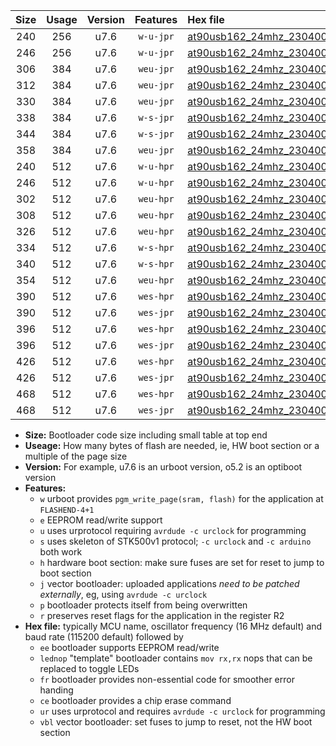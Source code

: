 |Size|Usage|Version|Features|Hex file|
|:-:|:-:|:-:|:-:|:--|
|240|256|u7.6|`w-u-jpr`|[at90usb162_24mhz_230400bps_ur_vbl.hex](https://raw.githubusercontent.com/stefanrueger/urboot/main/at90usb162_24mhz_230400bps_ur_vbl.hex)|
|246|256|u7.6|`w-u-jpr`|[at90usb162_24mhz_230400bps_lednop_ur_vbl.hex](https://raw.githubusercontent.com/stefanrueger/urboot/main/at90usb162_24mhz_230400bps_lednop_ur_vbl.hex)|
|306|384|u7.6|`weu-jpr`|[at90usb162_24mhz_230400bps_ee_ur_vbl.hex](https://raw.githubusercontent.com/stefanrueger/urboot/main/at90usb162_24mhz_230400bps_ee_ur_vbl.hex)|
|312|384|u7.6|`weu-jpr`|[at90usb162_24mhz_230400bps_ee_lednop_ur_vbl.hex](https://raw.githubusercontent.com/stefanrueger/urboot/main/at90usb162_24mhz_230400bps_ee_lednop_ur_vbl.hex)|
|330|384|u7.6|`weu-jpr`|[at90usb162_24mhz_230400bps_ee_lednop_fr_ur_vbl.hex](https://raw.githubusercontent.com/stefanrueger/urboot/main/at90usb162_24mhz_230400bps_ee_lednop_fr_ur_vbl.hex)|
|338|384|u7.6|`w-s-jpr`|[at90usb162_24mhz_230400bps_vbl.hex](https://raw.githubusercontent.com/stefanrueger/urboot/main/at90usb162_24mhz_230400bps_vbl.hex)|
|344|384|u7.6|`w-s-jpr`|[at90usb162_24mhz_230400bps_lednop_vbl.hex](https://raw.githubusercontent.com/stefanrueger/urboot/main/at90usb162_24mhz_230400bps_lednop_vbl.hex)|
|358|384|u7.6|`weu-jpr`|[at90usb162_24mhz_230400bps_ee_lednop_fr_ce_ur_vbl.hex](https://raw.githubusercontent.com/stefanrueger/urboot/main/at90usb162_24mhz_230400bps_ee_lednop_fr_ce_ur_vbl.hex)|
|240|512|u7.6|`w-u-hpr`|[at90usb162_24mhz_230400bps_ur.hex](https://raw.githubusercontent.com/stefanrueger/urboot/main/at90usb162_24mhz_230400bps_ur.hex)|
|246|512|u7.6|`w-u-hpr`|[at90usb162_24mhz_230400bps_lednop_ur.hex](https://raw.githubusercontent.com/stefanrueger/urboot/main/at90usb162_24mhz_230400bps_lednop_ur.hex)|
|302|512|u7.6|`weu-hpr`|[at90usb162_24mhz_230400bps_ee_ur.hex](https://raw.githubusercontent.com/stefanrueger/urboot/main/at90usb162_24mhz_230400bps_ee_ur.hex)|
|308|512|u7.6|`weu-hpr`|[at90usb162_24mhz_230400bps_ee_lednop_ur.hex](https://raw.githubusercontent.com/stefanrueger/urboot/main/at90usb162_24mhz_230400bps_ee_lednop_ur.hex)|
|326|512|u7.6|`weu-hpr`|[at90usb162_24mhz_230400bps_ee_lednop_fr_ur.hex](https://raw.githubusercontent.com/stefanrueger/urboot/main/at90usb162_24mhz_230400bps_ee_lednop_fr_ur.hex)|
|334|512|u7.6|`w-s-hpr`|[at90usb162_24mhz_230400bps.hex](https://raw.githubusercontent.com/stefanrueger/urboot/main/at90usb162_24mhz_230400bps.hex)|
|340|512|u7.6|`w-s-hpr`|[at90usb162_24mhz_230400bps_lednop.hex](https://raw.githubusercontent.com/stefanrueger/urboot/main/at90usb162_24mhz_230400bps_lednop.hex)|
|354|512|u7.6|`weu-hpr`|[at90usb162_24mhz_230400bps_ee_lednop_fr_ce_ur.hex](https://raw.githubusercontent.com/stefanrueger/urboot/main/at90usb162_24mhz_230400bps_ee_lednop_fr_ce_ur.hex)|
|390|512|u7.6|`wes-hpr`|[at90usb162_24mhz_230400bps_ee.hex](https://raw.githubusercontent.com/stefanrueger/urboot/main/at90usb162_24mhz_230400bps_ee.hex)|
|390|512|u7.6|`wes-jpr`|[at90usb162_24mhz_230400bps_ee_vbl.hex](https://raw.githubusercontent.com/stefanrueger/urboot/main/at90usb162_24mhz_230400bps_ee_vbl.hex)|
|396|512|u7.6|`wes-hpr`|[at90usb162_24mhz_230400bps_ee_lednop.hex](https://raw.githubusercontent.com/stefanrueger/urboot/main/at90usb162_24mhz_230400bps_ee_lednop.hex)|
|396|512|u7.6|`wes-jpr`|[at90usb162_24mhz_230400bps_ee_lednop_vbl.hex](https://raw.githubusercontent.com/stefanrueger/urboot/main/at90usb162_24mhz_230400bps_ee_lednop_vbl.hex)|
|426|512|u7.6|`wes-hpr`|[at90usb162_24mhz_230400bps_ee_lednop_fr.hex](https://raw.githubusercontent.com/stefanrueger/urboot/main/at90usb162_24mhz_230400bps_ee_lednop_fr.hex)|
|426|512|u7.6|`wes-jpr`|[at90usb162_24mhz_230400bps_ee_lednop_fr_vbl.hex](https://raw.githubusercontent.com/stefanrueger/urboot/main/at90usb162_24mhz_230400bps_ee_lednop_fr_vbl.hex)|
|468|512|u7.6|`wes-hpr`|[at90usb162_24mhz_230400bps_ee_lednop_fr_ce.hex](https://raw.githubusercontent.com/stefanrueger/urboot/main/at90usb162_24mhz_230400bps_ee_lednop_fr_ce.hex)|
|468|512|u7.6|`wes-jpr`|[at90usb162_24mhz_230400bps_ee_lednop_fr_ce_vbl.hex](https://raw.githubusercontent.com/stefanrueger/urboot/main/at90usb162_24mhz_230400bps_ee_lednop_fr_ce_vbl.hex)|

- **Size:** Bootloader code size including small table at top end
- **Useage:** How many bytes of flash are needed, ie, HW boot section or a multiple of the page size
- **Version:** For example, u7.6 is an urboot version, o5.2 is an optiboot version
- **Features:**
  + `w` urboot provides `pgm_write_page(sram, flash)` for the application at `FLASHEND-4+1`
  + `e` EEPROM read/write support
  + `u` uses urprotocol requiring `avrdude -c urclock` for programming
  + `s` uses skeleton of STK500v1 protocol; `-c urclock` and `-c arduino` both work
  + `h` hardware boot section: make sure fuses are set for reset to jump to boot section
  + `j` vector bootloader: uploaded applications *need to be patched externally*, eg, using `avrdude -c urclock`
  + `p` bootloader protects itself from being overwritten
  + `r` preserves reset flags for the application in the register R2
- **Hex file:** typically MCU name, oscillator frequency (16 MHz default) and baud rate (115200 default) followed by
  + `ee` bootloader supports EEPROM read/write
  + `lednop` "template" bootloader contains `mov rx,rx` nops that can be replaced to toggle LEDs
  + `fr` bootloader provides non-essential code for smoother error handing
  + `ce` bootloader provides a chip erase command
  + `ur` uses urprotocol and requires `avrdude -c urclock` for programming
  + `vbl` vector bootloader: set fuses to jump to reset, not the HW boot section
